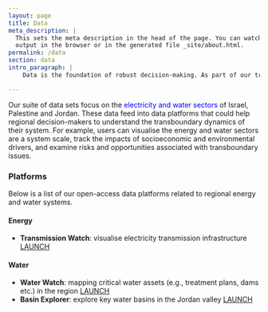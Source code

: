 ```yaml
---
layout: page
title: Data
meta_description: |
  This sets the meta description in the head of the page. You can watch the 
  output in the browser or in the generated file _site/about.html.
permalink: /data
section: data
intro_paragraph: |
    Data is the foundation of robust decision-making. As part of our transboundary work in Israel, Palestine and Jordan, we are collating data sets, building data platforms, and developing a suite of decision-models. 

---
```

Our suite of data sets focus on the <span style="color:blue">electricity and water sectors</span> of Israel, Palestine and Jordan. These data feed into data platforms that could help regional decision-makers to understand the transboundary dynamics of their system. For example, users can visualise the energy and water sectors are a system scale, track the impacts of socioeconomic and environmental drivers, and examine risks and opportunities associated with transboundary issues.

### Platforms
Below is a list of our open-access data platforms related to regional energy and water systems.

#### Energy

- **Transmission Watch**: visualise electricity transmission infrastructure [LAUNCH](https://prototype-omstbrm-webpage-osiris.netlify.app) 

#### Water

- **Water Watch**: mapping critical water assets (e.g., treatment plans, dams etc.) in the region [LAUNCH](https://prototype-omstbrm-webpage-osiris.netlify.app)
- **Basin Explorer**: explore key water basins in the Jordan valley [LAUNCH](https://prototype-omstbrm-webpage-osiris.netlify.app)

<!-- <div style="font-size:0;text-align:center;">

[<img
  src="../assets/img/uploads/sample_pic.png"
  alt="Infrastructure Systems"
  style="display: inline-block;"
  width="100" height="100">](themes/1-infrasystems/)
[<img
  src="../assets/img/uploads/sample_pic.png"
  alt="Energy Systems"
  style="display: inline-block;"
  width="100" height="100">](themes/2-energy/)
[<img
  src="../assets/img/uploads/sample_pic.png"
  alt="Transport Systems"
  style="display: inline-block;"
  width="100" height="100">](themes/3-transport/)

</div> -->